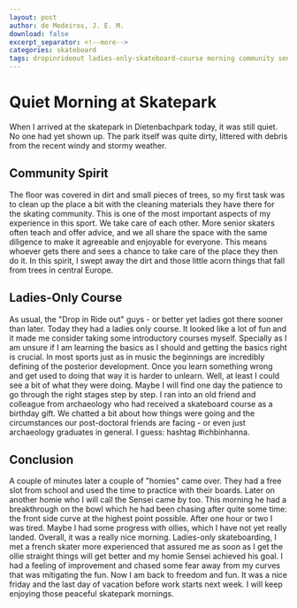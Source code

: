 ```yaml
---
layout: post
author: de Medeiros, J. E. M.
download: false
excerpt_separator: <!--more-->
categories: skateboard
tags: dropinrideout ladies-only-skateboard-course morning community sensei ichbinhanna
---
```


# Quiet Morning at Skatepark

When I arrived at the skatepark in Dietenbachpark today, it was still quiet. No one had yet shown up. The park itself was quite dirty, littered with debris from the recent windy and stormy weather. 
<!--more-->

## Community Spirit

The floor was covered in dirt and small pieces of trees, so my first task was to clean up the place a bit with the cleaning materials they have there for the skating community. This is one of the most important aspects of my experience in this sport. We take care of each other. More senior skaters often teach and offer advice, and we all share the space with the same diligence to make it agreeable and enjoyable for everyone. This means whoever gets there and sees a chance to take care of the place they then do it. In this spirit, I swept away the dirt and those little acorn things that fall from trees in central Europe. 

## Ladies-Only Course

As usual, the "Drop in Ride out" guys - or better yet ladies got there sooner than later. Today they had a ladies only course. It looked like a lot of fun and it made me consider taking some introductory courses myself. Specially as I am unsure if I am learning the basics as I should and getting the basics right is crucial. In most sports just as in music the beginnings are incredibly defining of the posterior development. Once you learn something wrong and get used to doing that way it is  harder to unlearn. Well, at least I could see a bit of what they were doing. Maybe I will find one day the patience to go through the right stages step by step. I ran into an old friend and colleague from archaeology who had received a skateboard course as a birthday gift. We chatted a bit about how things were going and the circumstances our post-doctoral friends are facing - or even just archaeology graduates in general. I guess: hashtag #ichbinhanna. 

## Conclusion

A couple of minutes later a couple of "homies" came over. They had a free slot from school and used the time to practice with their boards. Later on another homie who I will call the Sensei came by too. This morning he had a breakthrough on the bowl which he had been chasing after quite some time: the front side curve at the highest point possible. After one hour or two I was tired. Maybe I had some progress with ollies, which I have not yet really landed. Overall, it was a really nice morning. Ladies-only skateboarding, I met a french skater more experienced that assured me as soon as I get the ollie straight things will get better and my homie Sensei achieved his goal. I had a feeling of improvement and chased some fear away from my curves that was mitigating the fun. Now I am back to freedom and fun. 
It was a nice friday and the last day of vacation before work starts next week. I will keep enjoying those peaceful skatepark mornings. 

